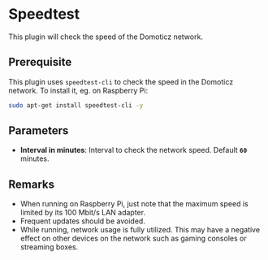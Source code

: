 # Speedtest
This plugin will check the speed of the Domoticz network.
## Prerequisite
This plugin uses `speedtest-cli` to check the speed in the Domoticz network. To install it, eg. on Raspberry Pi:
```bash
sudo apt-get install speedtest-cli -y
```
## Parameters
- **Interval in minutes**: Interval to check the network speed. Default **`60`** minutes.
## Remarks
- When running on Raspberry Pi, just note that the maximum speed is limited by its 100 Mbit/s LAN adapter.
- Frequent updates should be avoided.
- While running, network usage is fully utilized. This may have a negative effect on other devices on the network such as gaming consoles or streaming boxes.
